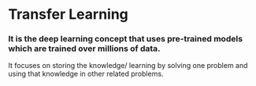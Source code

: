 # Transfer Learning

### It is the deep learning concept that uses pre-trained models which are trained over millions of data.
It focuses on storing the knowledge/ learning by solving one problem and using that knowledge in other related problems.
